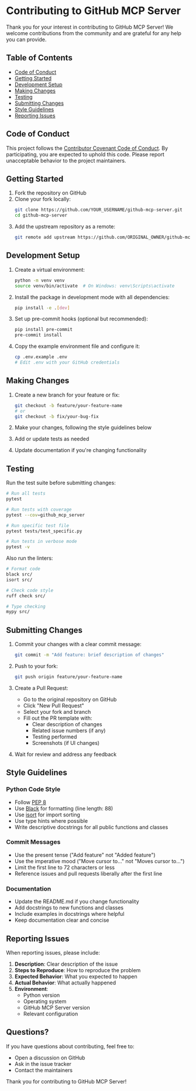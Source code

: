 # Contributing to GitHub MCP Server

Thank you for your interest in contributing to GitHub MCP Server! We welcome contributions from the community and are grateful for any help you can provide.

## Table of Contents

- [Code of Conduct](#code-of-conduct)
- [Getting Started](#getting-started)
- [Development Setup](#development-setup)
- [Making Changes](#making-changes)
- [Testing](#testing)
- [Submitting Changes](#submitting-changes)
- [Style Guidelines](#style-guidelines)
- [Reporting Issues](#reporting-issues)

## Code of Conduct

This project follows the [Contributor Covenant Code of Conduct](https://www.contributor-covenant.org/version/2/1/code_of_conduct/). By participating, you are expected to uphold this code. Please report unacceptable behavior to the project maintainers.

## Getting Started

1. Fork the repository on GitHub
2. Clone your fork locally:
   ```bash
   git clone https://github.com/YOUR_USERNAME/github-mcp-server.git
   cd github-mcp-server
   ```
3. Add the upstream repository as a remote:
   ```bash
   git remote add upstream https://github.com/ORIGINAL_OWNER/github-mcp-server.git
   ```

## Development Setup

1. Create a virtual environment:
   ```bash
   python -m venv venv
   source venv/bin/activate  # On Windows: venv\Scripts\activate
   ```

2. Install the package in development mode with all dependencies:
   ```bash
   pip install -e .[dev]
   ```

3. Set up pre-commit hooks (optional but recommended):
   ```bash
   pip install pre-commit
   pre-commit install
   ```

4. Copy the example environment file and configure it:
   ```bash
   cp .env.example .env
   # Edit .env with your GitHub credentials
   ```

## Making Changes

1. Create a new branch for your feature or fix:
   ```bash
   git checkout -b feature/your-feature-name
   # or
   git checkout -b fix/your-bug-fix
   ```

2. Make your changes, following the style guidelines below

3. Add or update tests as needed

4. Update documentation if you're changing functionality

## Testing

Run the test suite before submitting changes:

```bash
# Run all tests
pytest

# Run tests with coverage
pytest --cov=github_mcp_server

# Run specific test file
pytest tests/test_specific.py

# Run tests in verbose mode
pytest -v
```

Also run the linters:

```bash
# Format code
black src/
isort src/

# Check code style
ruff check src/

# Type checking
mypy src/
```

## Submitting Changes

1. Commit your changes with a clear commit message:
   ```bash
   git commit -m "Add feature: brief description of changes"
   ```

2. Push to your fork:
   ```bash
   git push origin feature/your-feature-name
   ```

3. Create a Pull Request:
   - Go to the original repository on GitHub
   - Click "New Pull Request"
   - Select your fork and branch
   - Fill out the PR template with:
     - Clear description of changes
     - Related issue numbers (if any)
     - Testing performed
     - Screenshots (if UI changes)

4. Wait for review and address any feedback

## Style Guidelines

### Python Code Style

- Follow [PEP 8](https://peps.python.org/pep-0008/)
- Use [Black](https://github.com/psf/black) for formatting (line length: 88)
- Use [isort](https://pydantic-docs.helpmanual.io/isort/) for import sorting
- Use type hints where possible
- Write descriptive docstrings for all public functions and classes

### Commit Messages

- Use the present tense ("Add feature" not "Added feature")
- Use the imperative mood ("Move cursor to..." not "Moves cursor to...")
- Limit the first line to 72 characters or less
- Reference issues and pull requests liberally after the first line

### Documentation

- Update the README.md if you change functionality
- Add docstrings to new functions and classes
- Include examples in docstrings where helpful
- Keep documentation clear and concise

## Reporting Issues

When reporting issues, please include:

1. **Description**: Clear description of the issue
2. **Steps to Reproduce**: How to reproduce the problem
3. **Expected Behavior**: What you expected to happen
4. **Actual Behavior**: What actually happened
5. **Environment**:
   - Python version
   - Operating system
   - GitHub MCP Server version
   - Relevant configuration

## Questions?

If you have questions about contributing, feel free to:
- Open a discussion on GitHub
- Ask in the issue tracker
- Contact the maintainers

Thank you for contributing to GitHub MCP Server!